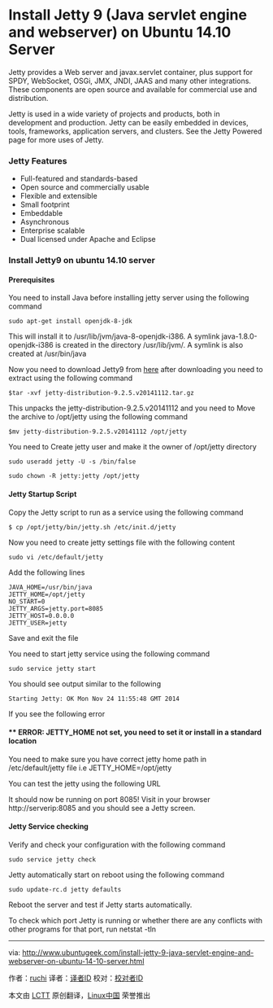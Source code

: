 Install Jetty 9 (Java servlet engine and webserver) on Ubuntu 14.10 Server
================================================================================
Jetty provides a Web server and javax.servlet container, plus support for SPDY, WebSocket, OSGi, JMX, JNDI, JAAS and many other integrations. These components are open source and available for commercial use and distribution.

Jetty is used in a wide variety of projects and products, both in development and production. Jetty can be easily embedded in devices, tools, frameworks, application servers, and clusters. See the Jetty Powered page for more uses of Jetty.

### Jetty Features ###

- Full-featured and standards-based
- Open source and commercially usable
- Flexible and extensible
- Small footprint
- Embeddable
- Asynchronous
- Enterprise scalable
- Dual licensed under Apache and Eclipse

### Install Jetty9 on ubuntu 14.10 server ###

#### Prerequisites ####

You need to install Java before installing jetty server using the following command

    sudo apt-get install openjdk-8-jdk

This will install it to /usr/lib/jvm/java-8-openjdk-i386. A symlink java-1.8.0-openjdk-i386 is created in the directory /usr/lib/jvm/. A symlink is also created at /usr/bin/java

Now you need to download Jetty9 from [here][1] after downloading you need to extract using the following command

    $tar -xvf jetty-distribution-9.2.5.v20141112.tar.gz

This unpacks the jetty-distribution-9.2.5.v20141112 and you need to Move the archive to /opt/jetty using the following command

    $mv jetty-distribution-9.2.5.v20141112 /opt/jetty

You need to Create jetty user and make it the owner of /opt/jetty directory

    sudo useradd jetty -U -s /bin/false

    sudo chown -R jetty:jetty /opt/jetty

#### Jetty Startup Script ####

Copy the Jetty script to run as a service using the following command

    $ cp /opt/jetty/bin/jetty.sh /etc/init.d/jetty

Now you need to create jetty settings file with the following content

    sudo vi /etc/default/jetty

Add the following lines

    JAVA_HOME=/usr/bin/java
    JETTY_HOME=/opt/jetty
    NO_START=0
    JETTY_ARGS=jetty.port=8085
    JETTY_HOST=0.0.0.0
    JETTY_USER=jetty 

Save and exit the file

You need to start jetty service using the following command

    sudo service jetty start

You should see output similar to the following

    Starting Jetty: OK Mon Nov 24 11:55:48 GMT 2014

If you see the following error

#### ** ERROR: JETTY_HOME not set, you need to set it or install in a standard location ####

You need to make sure you have correct jetty home path in /etc/default/jetty file i.e JETTY_HOME=/opt/jetty

You can test the jetty using the following URL

It should now be running on port 8085! Visit in your browser http://serverip:8085 and you should see a Jetty screen.

#### Jetty Service checking ####

Verify and check your configuration with the following command

    sudo service jetty check

Jetty automatically start on reboot using the following command

    sudo update-rc.d jetty defaults

Reboot the server and test if Jetty starts automatically.

To check which port Jetty is running or whether there are any conflicts with other programs for that port, run netstat -tln

--------------------------------------------------------------------------------

via: http://www.ubuntugeek.com/install-jetty-9-java-servlet-engine-and-webserver-on-ubuntu-14-10-server.html

作者：[ruchi][a]
译者：[译者ID](https://github.com/译者ID)
校对：[校对者ID](https://github.com/校对者ID)

本文由 [LCTT](https://github.com/LCTT/TranslateProject) 原创翻译，[Linux中国](http://linux.cn/) 荣誉推出

[a]:http://www.ubuntugeek.com/author/ubuntufix
[1]:http://download.eclipse.org/jetty/stable-9/dist/